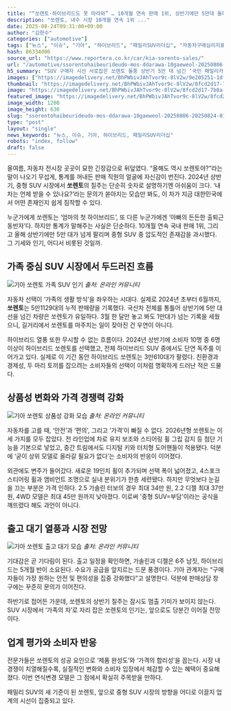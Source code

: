 ```yaml
---
title: "“쏘렌토·하이브리드도 못 따라와” … 10개월 연속 판매 1위, 상반기에만 5만대 돌파한 기아 쏘렌토"
description: "쏘렌토, 내수 시장 10개월 연속 1위 ..."
date: 2025-08-24T09:31:00+09:00
author: "김한수"
categories: ["automotive"]
tags: ["뉴스", "이슈", "기아", "하이브리드", "패밀리SUV리더십", "자동차구매심리지표"]
hash: 86334d06
source_url: "https://www.reportera.co.kr/car/kia-sorento-sales/"
url: "/automotive/ssorentohaibeurideudo-mos-ddarawa-10gaeweol-20250806-20250824-01/"
h5_summary: "SUV 구매자 시선 사로잡은 쏘렌토 돌풍 상반기 5만 대 넘긴 ‘국민 패밀리카’ 저력"
images: ["https://imagedelivery.net/BhPWbivJAhTvor9c-8lV2w/9e205251-1dfc-4d9d-aed4-d62e63dba400/public", "https://imagedelivery.net/BhPWbivJAhTvor9c-8lV2w/8fcd2d17-7b8a-4285-f460-9446e7180800/public", "https://imagedelivery.net/BhPWbivJAhTvor9c-8lV2w/07784c36-c461-4c08-c41a-884345358600/public", "https://imagedelivery.net/BhPWbivJAhTvor9c-8lV2w/c6253c7b-07ee-45cc-9479-2d7557392500/public"]
thumbnail: "https://imagedelivery.net/BhPWbivJAhTvor9c-8lV2w/8fcd2d17-7b8a-4285-f460-9446e7180800/public"
image: "https://imagedelivery.net/BhPWbivJAhTvor9c-8lV2w/8fcd2d17-7b8a-4285-f460-9446e7180800/public"
featured_image: "https://imagedelivery.net/BhPWbivJAhTvor9c-8lV2w/8fcd2d17-7b8a-4285-f460-9446e7180800/public"
image_width: 1200
image_height: 630
slug: "ssorentohaibeurideudo-mos-ddarawa-10gaeweol-20250806-20250824-01"
type: "post"
layout: "single"
news_keywords: "뉴스, 이슈, 기아, 하이브리드, 패밀리SUV리더십"
robots: "index, follow"
draft: false
---
```


올여름, 자동차 전시장 곳곳이 묘한 긴장감으로 뒤덮였다. “올해도 역시 쏘렌토야?”라는 말이 나오기 무섭게, 통계를 꺼내든 판매 직원의 얼굴에 자신감이 번진다. 2024년 상반기, 중형 SUV 시장에서 **쏘렌토**의 질주는 단순히 숫자로 설명하기엔 아쉬움이 크다. ‘내 차는 언제 받을 수 있나요?’라는 문의가 쏟아지는 모습만 봐도, 이 차가 지금 대한민국에서 어떤 존재인지 쉽게 짐작할 수 있다.

누군가에게 쏘렌토는 ‘엄마의 첫 하이브리드’, 또 다른 누군가에겐 ‘아빠의 든든한 출퇴근 동반자’다. 하지만 통계가 말해주는 사실은 단순하다. 10개월 연속 국내 판매 1위, 그리고 올해 상반기에만 5만 대가 넘게 팔리며 중형 SUV 중 압도적인 존재감을 과시했다. 그 기세와 인기, 어디서 비롯된 것일까.

## 가족 중심 SUV 시장에서 두드러진 흐름

![기아 쏘렌토 가족 SUV 인기](https://imagedelivery.net/BhPWbivJAhTvor9c-8lV2w/c6253c7b-07ee-45cc-9479-2d7557392500/public)
*출처: 온라인 커뮤니티*


자동차 선택이 ‘가족의 생활 방식’을 좌우하는 시대다. 실제로 2024년 초부터 6월까지, **쏘렌토**는 5만1129대의 누적 판매량을 기록했다. 국산차 전체를 통틀어 상반기에 5만 대 선을 넘긴 차량은 쏘렌토가 유일하다. 3월 한 달만 놓고 봐도 1만대가 넘는 기록을 세웠으니, 길거리에서 쏘렌토를 마주치는 일이 잦아진 건 우연이 아니다.

하이브리드 열풍 또한 무시할 수 없는 흐름이다. 2024년 상반기에 소비자 10명 중 6명 이상이 하이브리드 쏘렌토를 선택했고, 전체 하이브리드 SUV 중에서도 단연 독주를 이어가고 있다. 실제로 이 기간 동안 하이브리드 쏘렌토는 3만610대가 팔렸다. 친환경과 경제성, 두 마리 토끼를 잡으려는 소비자들의 선택이 이처럼 명확하게 드러난 적은 드물다.

## 상품성 변화와 가격 경쟁력 강화

![기아 쏘렌토 상품성 강화 모습](https://imagedelivery.net/BhPWbivJAhTvor9c-8lV2w/9e205251-1dfc-4d9d-aed4-d62e63dba400/public)
*출처: 온라인 커뮤니티*


자동차를 고를 때, ‘안전’과 ‘편의’, 그리고 ‘가격’이 빠질 수 없다. 2026년형 쏘렌토는 이 세 가지를 모두 잡았다. 전 라인업에 차로 유지 보조와 스티어링 휠 그립 감지 등 첨단 기능을 기본으로 넣었고, 중간 트림에서도 디지털 키와 터치형 도어핸들이 적용됐다. 덕분에 ‘굳이 상위 모델로 올라갈 필요가 없다’는 소비자의 반응이 이어졌다.

외관에도 변주가 들어갔다. 새로운 19인치 휠이 추가되며 선택 폭이 넓어졌고, 4스포크 스티어링 휠과 앰비언트 조명으로 실내 분위기가 한층 세련됐다. 하지만 무엇보다 눈길을 끄는 부분은 가격 인하다. 2.5 가솔린 터보의 경우 최대 34만 원, 2.2 디젤 최대 37만 원, 4WD 모델은 최대 45만 원까지 낮아졌다. 이로써 '중형 SUV=부담'이라는 공식을 깨뜨렸다 해도 과언이 아니다.

## 출고 대기 열풍과 시장 전망

![기아 쏘렌토 출고 대기 모습](https://imagedelivery.net/BhPWbivJAhTvor9c-8lV2w/07784c36-c461-4c08-c41a-884345358600/public)
*출처: 온라인 커뮤니티*


기대감은 곧 기다림이 된다. 출고 일정을 확인하면, 가솔린과 디젤은 6주 남짓, 하이브리드는 5개월 반이 소요된다. 수요가 공급을 앞지르는 드문 풍경이다. 기아 관계자는 “구매자들이 가장 원하는 안전 및 편의성을 집중 강화했다”고 설명한다. 덕분에 판매상담 창구에는 꾸준히 문의가 이어진다.

하반기로 접어든 가운데, 쏘렌토의 상반기 질주는 잠시도 멈출 기미가 보이지 않는다. SUV 시장에서 ‘가족의 차’로 자리 잡은 쏘렌토의 인기는, 앞으로도 당분간 이어질 전망이다.

## 업계 평가와 소비자 반응

전문가들은 쏘렌토의 성공 요인으로 ‘제품 완성도’와 ‘가격의 합리성’을 꼽는다. 시장 내 경쟁이 치열해질수록, 실질적인 변화와 소비자 입장에서 체감할 수 있는 혜택이 중요해졌다. 이번 연식변경 모델은 그 점에서 확실히 주목받을 만하다.

패밀리 SUV의 새 기준이 된 쏘렌토, 앞으로 중형 SUV 시장의 방향을 어디로 이끌지 업계의 시선이 집중되고 있다.
